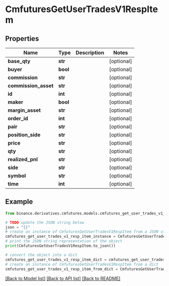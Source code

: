 # CmfuturesGetUserTradesV1RespItem


## Properties

Name | Type | Description | Notes
------------ | ------------- | ------------- | -------------
**base_qty** | **str** |  | [optional] 
**buyer** | **bool** |  | [optional] 
**commission** | **str** |  | [optional] 
**commission_asset** | **str** |  | [optional] 
**id** | **int** |  | [optional] 
**maker** | **bool** |  | [optional] 
**margin_asset** | **str** |  | [optional] 
**order_id** | **int** |  | [optional] 
**pair** | **str** |  | [optional] 
**position_side** | **str** |  | [optional] 
**price** | **str** |  | [optional] 
**qty** | **str** |  | [optional] 
**realized_pnl** | **str** |  | [optional] 
**side** | **str** |  | [optional] 
**symbol** | **str** |  | [optional] 
**time** | **int** |  | [optional] 

## Example

```python
from binance.derivatives.cmfutures.models.cmfutures_get_user_trades_v1_resp_item import CmfuturesGetUserTradesV1RespItem

# TODO update the JSON string below
json = "{}"
# create an instance of CmfuturesGetUserTradesV1RespItem from a JSON string
cmfutures_get_user_trades_v1_resp_item_instance = CmfuturesGetUserTradesV1RespItem.from_json(json)
# print the JSON string representation of the object
print(CmfuturesGetUserTradesV1RespItem.to_json())

# convert the object into a dict
cmfutures_get_user_trades_v1_resp_item_dict = cmfutures_get_user_trades_v1_resp_item_instance.to_dict()
# create an instance of CmfuturesGetUserTradesV1RespItem from a dict
cmfutures_get_user_trades_v1_resp_item_from_dict = CmfuturesGetUserTradesV1RespItem.from_dict(cmfutures_get_user_trades_v1_resp_item_dict)
```
[[Back to Model list]](../README.md#documentation-for-models) [[Back to API list]](../README.md#documentation-for-api-endpoints) [[Back to README]](../README.md)


